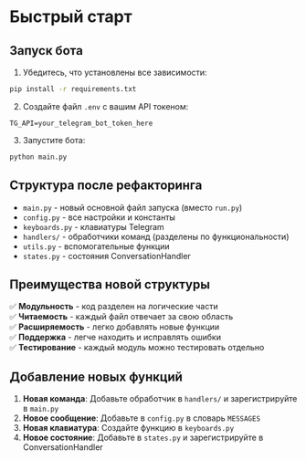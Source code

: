 # Быстрый старт

## Запуск бота

1. Убедитесь, что установлены все зависимости:
```bash
pip install -r requirements.txt
```

2. Создайте файл `.env` с вашим API токеном:
```
TG_API=your_telegram_bot_token_here
```

3. Запустите бота:
```bash
python main.py
```

## Структура после рефакторинга

- `main.py` - новый основной файл запуска (вместо `run.py`)
- `config.py` - все настройки и константы
- `keyboards.py` - клавиатуры Telegram
- `handlers/` - обработчики команд (разделены по функциональности)
- `utils.py` - вспомогательные функции
- `states.py` - состояния ConversationHandler

## Преимущества новой структуры

✅ **Модульность** - код разделен на логические части  
✅ **Читаемость** - каждый файл отвечает за свою область  
✅ **Расширяемость** - легко добавлять новые функции  
✅ **Поддержка** - легче находить и исправлять ошибки  
✅ **Тестирование** - каждый модуль можно тестировать отдельно  

## Добавление новых функций

1. **Новая команда**: Добавьте обработчик в `handlers/` и зарегистрируйте в `main.py`
2. **Новое сообщение**: Добавьте в `config.py` в словарь `MESSAGES`
3. **Новая клавиатура**: Создайте функцию в `keyboards.py`
4. **Новое состояние**: Добавьте в `states.py` и зарегистрируйте в ConversationHandler

